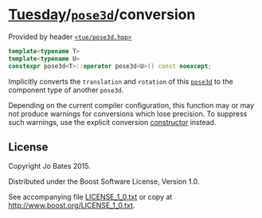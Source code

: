 [Tuesday](../../../README.md)/[`pose3d`](../../headers/pose3d.md)/conversion
============================================================================
Provided by header [`<tue/pose3d.hpp>`](../../headers/pose3d.md)

```c++
template<typename T>
template<typename U>
constexpr pose3d<T>::operator pose3d<U>() const noexcept;
```

Implicitly converts the `translation` and `rotation` of this
[`pose3d`](../../headers/pose3d.md) to the component type of another `pose3d`.

Depending on the current compiler configuration, this function may or may not
produce warnings for conversions which lose precision. To suppress such
warnings, use the explicit conversion [constructor](constructor.md) instead.

License
-------
Copyright Jo Bates 2015.

Distributed under the Boost Software License, Version 1.0.

See accompanying file [LICENSE_1_0.txt](../../../LICENSE_1_0.txt) or copy at
http://www.boost.org/LICENSE_1_0.txt.
